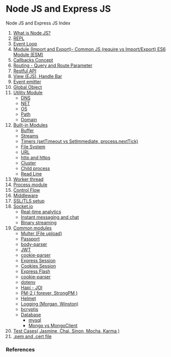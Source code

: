 # Node JS and Express JS
Node JS and Express JS Index

<ol>
  <li><a href="javascript:;" title="What is Node JS?">What is Node JS?</a></li>
  <li><a href="javascript:;" title="REPL">REPL</a></li>
  <li><a href="javascript:;" title="Event Loop">Event Loop</a></li>
  <li><a href="javascript:;" title="Module (Import and Export)- Common JS (require vs Import/Export) ES6 Module (ESM)">Module (Import and Export)- Common JS (require vs Import/Export) ES6 Module (ESM)</a></li>
  <li><a href="javascript:;" title="Callbacks Concept">Callbacks Concept</a></li>
  <li><a href="javascript:;" title="Routing - Query and Route Parameter">Routing - Query and Route Parameter</a></li>
  <li><a href="javascript:;" title="Restful API">Restful API</a></li>
  <li><a href="javascript:;" title="View (EJS), Handle Bar">View (EJS), Handle Bar</a></li>
  <li><a href="https://github.com/suryansh54/node.js-event-emitter" title="Event emitter">Event emitter</a></li>
  <li><a href="javascript:;" title="Global Object">Global Object</a></li>
  <li><a href="javascript:;" title="Utility Module">Utility Module</a>
    <ul>
      <li><a href="javascript:;" title="DNS">DNS</a></li>
      <li><a href="javascript:;" title="NET">NET</a></li>
      <li><a href="javascript:;" title="OS">OS</a></li>
      <li><a href="javascript:;" title="Path">Path</a></li>
      <li><a href="javascript:;" title="Path">Domain</a></li>
    </ul>
  </li>
  <li><a href="javascript:;" title="Built-in Modules">Built-in Modules</a>
    <ul>
      <li><a href="https://github.com/suryansh54/nodejs-stream-and-buffer/blob/master/README.md#buffer" title="Buffer">Buffer</a></li>
      <li><a href="https://github.com/suryansh54/nodejs-stream-and-buffer/blob/master/README.md#stream" title="Streams">Streams</a></li>
      <li><a href="https://github.com/suryansh54/nodejs-timers" title="Timers (setTimeout vs SetImmediate, process.nextTick)">Timers (setTimeout vs SetImmediate, process.nextTick)</a></li>
      <li><a href="https://github.com/suryansh54/nodejs-file-system" title="File System">File System</a></li>
      <li><a href="javascript:;" title="URL">URL</a></li>
      <li><a href="javascript:;" title="http">http and https</a></li>
      <li><a href="javascript:;" title="Cluster">Cluster</a></li>
      <li><a href="https://github.com/suryansh54/nodejs-child-process" title="Child process">Child process</a></li>
      <li><a href="javascript:;" title="Read Line">Read Line</a></li>
    </ul>
  </li>
  <li><a href="javascript:;" title="Worker thread">Worker thread</a></li>
  <li><a href="javascript:;" title="Process module">Process module</a></li>
  <li><a href="javascript:;" title="Control Flow">Control Flow</a></li>
  <li><a href="javascript:;" title="Middleware">Middleware</a></li>
  <li><a href="javascript:;" title="SSL/TLS setup">SSL/TLS setup</a></li>
  <li><a href="javascript:;" title="Socket.io">Socket.io</a>
    <ul>
        <li><a href="javascript:;" title="Real-time analytics">Real-time analytics</a></li>
        <li><a href="javascript:;" title="Instant messaging and chat">Instant messaging and chat</a></li>
      <li><a href="javascript:;" title="Binary streaming">Binary streaming</a></li>
    </ul>
  </li>
  <li><a href="javascript:;" title="Common modules">Common modules</a>
    <ul>
      <li><a href="https://github.com/suryansh54/multer-file-upload" title="Multer (File upload)">Multer (File upload)</a></li>
      <li><a href="javascript:;" title="Passport">Passport</a></li>
      <li><a href="javascript:;" title="body-parser">body-parser</a></li>
      <li><a href="javascript:;" title="JWT">JWT</a></li>
      <li><a href="javascript:;" title="cookie-parser">cookie-parser</a></li>
      <li><a href="javascript:;" title="Express Session">Express Session</a></li>
      <li><a href="javascript:;" title="Cookies Session">Cookies Session</a></li>
      <li><a href="javascript:;" title="Express Flash">Express Flash</a></li>
      <li><a href="javascript:;" title="cookie-parser">cookie-parser</a></li>
      <li><a href="javascript:;" title="dotenv">dotenv</a></li>
      <li><a href="javascript:;" title="Hapi - JOI">Hapi - JOI</a></li>
      <li><a href="javascript:;" title="PM-2 ( forever, StrongPM )">PM-2 ( forever, StrongPM )</a></li>
      <li><a href="javascript:;" title="Helmet">Helmet</a></li>
      <li><a href="javascript:;" title="Logging (Morgan, Winston)">Logging (Morgan, Winston)</a></li>
      <li><a href="javascript:;" title="bcryptjs">bcryptjs</a></li>
      <li><a href="javascript:;" title="Database">Database</a>
        <ul>
          <li><a href="javascript:;" title="mysql">mysql</a></li>
          <li><a href="javascript:;" title="Mongo vs MongoClient">Mongo vs MongoClient</a></li>
        </ul>
      </li>
    </ul>
  </li>
  <li><a href="javascript:;" title="Test Cases( Jasmine, Chai, Sinon, Mocha, Karma )">Test Cases( Jasmine, Chai, Sinon, Mocha, Karma )</a></li>
  <li><a href="javascript:;" title=".pem and .cert file">.pem and .cert file</a></li>
</ol>

### References

